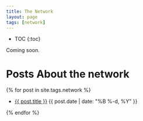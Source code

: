 ```yaml
---
title: The Network
layout: page
tags: [network]
---
```

* TOC
{:toc}

Coming soon.

# Posts About the network

{% for post in site.tags.network %}
<ul>
  <li>
    <a href="{{ post.url }}">{{ post.title }}</a>
    <span class="date">{{ post.date | date: "%B %-d, %Y"  }}</span>
  </li>
</ul>
{% endfor %}